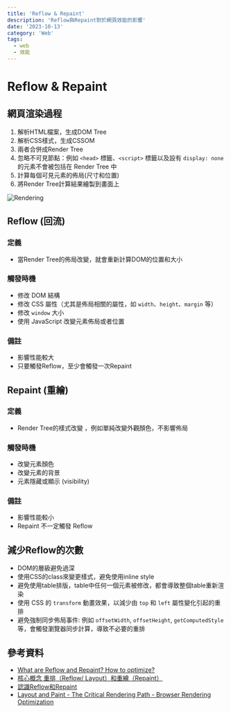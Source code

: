 ```yaml
---
title: 'Reflow & Repaint'
description: 'Reflow與Repaint對於網頁效能的影響'
date: '2023-10-13'
category: 'Web'
tags:
  - web
  - 效能
---
```


# Reflow & Repaint

## 網頁渲染過程
1. 解析HTML檔案，生成DOM Tree 
2. 解析CSS樣式，生成CSSOM
3. 兩者合併成Render Tree
4. 忽略不可見節點：例如 `<head>` 標籤、`<script>` 標籤以及設有 `display: none` 的元素不會被包括在 Render Tree 中
5. 計算每個可見元素的佈局(尺寸和位置)
6. 將Render Tree計算結果繪製到畫面上

![Rendering](https://miro.medium.com/v2/resize:fit:1400/0*AUqukAi5f3lL19mp)

## Reflow (回流)
### 定義
- 當Render Tree的佈局改變，就會重新計算DOM的位置和大小
### **觸發時機**
- 修改 DOM 結構
- 修改 CSS 屬性（尤其是佈局相關的屬性，如 `width`、`height`、`margin` 等）
- 修改 `window` 大小
- 使用 JavaScript 改變元素佈局或者位置

### 備註
- 影響性能較大
- 只要觸發Reflow，至少會觸發一次Repaint


## Repaint (重繪)
### 定義
- Render Tree的樣式改變 ，例如單純改變外觀顏色，不影響佈局

### **觸發時機**
- 改變元素顏色
- 改變元素的背景
- 元素隱藏或顯示 (visibility)

### 備註
- 影響性能較小
- Repaint 不一定觸發 Reflow


## 減少Reflow的次數
- DOM的層級避免過深
- 使用CSS的class來變更樣式，避免使用inline style
- 避免使用table排版，table中任何一個元素被修改，都會導致整個table重新渲染
-  使用 CSS 的 `transform` 動畫效果，以減少由 `top` 和 `left` 屬性變化引起的重排
-  避免強制同步佈局事件: 例如 `offsetWidth`, `offsetHeight`, `getComputedStyle` 等，會觸發瀏覽器同步計算，導致不必要的重排


## 參考資料
- [What are Reflow and Repaint? How to optimize?](https://www.explainthis.io/en/swe/repaint-and-reflow)
- [核心概念 重排（Reflow/ Layout）和重繪（Repaint）](https://www.gushiciku.cn/pl/phJX/zh-tw)
- [認識Reflow和Repaint](https://medium.com/coding-hot-pot/%E8%AA%8D%E8%AD%98reflow%E5%92%8Crepaint-1155e4fb5b8f)
- [Layout and Paint - The Critical Rendering Path - Browser Rendering Optimization](https://www.youtube.com/watch?v=CHwwSgKfXDE)
